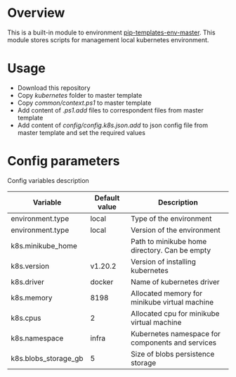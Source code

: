 # Overview

This is a built-in module to environment [pip-templates-env-master](https://github.com/pip-templates/pip-templates-env-master). 
This module stores scripts for management local kubernetes environment.

# Usage

- Download this repository
- Copy *kubernetes* folder to master template
- Copy *common/context.ps1* to master template
- Add content of *.ps1.add* files to correspondent files from master template
- Add content of *config/config.k8s.json.add* to json config file from master template and set the required values

# Config parameters

Config variables description

| Variable | Default value | Description |
|----|----|---|
| environment.type | local | Type of the environment |
| environment.type | local | Version of the environment |
| k8s.minikube_home |  | Path to minikube home directory. Can be empty |
| k8s.version | v1.20.2 | Version of installing kubernetes |
| k8s.driver | docker | Name of kubernetes driver |
| k8s.memory | 8198 | Allocated memory for minikube virtual machine |
| k8s.cpus | 2 | Allocated cpu for minikube virtual machine |
| k8s.namespace | infra | Kubernetes namespace for components and services |
| k8s.blobs_storage_gb | 5 | Size of blobs persistence storage |
